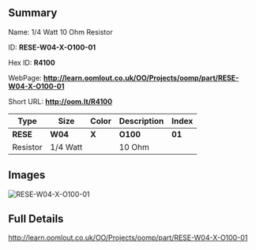 

## Summary
 
Name: 1/4 Watt 10 Ohm Resistor

ID: __RESE-W04-X-O100-01__

Hex ID: __R4100__

WebPage: __http://learn.oomlout.co.uk/OO/Projects/oomp/part/RESE-W04-X-O100-01__

Short URL: __http://oom.lt/R4100__


| Type   | Size   | Color   | Description   | Index   |    
| ----- | ------   | ------   | -----   | ----   |    
| __RESE__   					| __W04__   					| __X__    						| __O100__    					| __01__ |    
| Resistor		| 1/4 Watt	| 		| 10 Ohm	| 	|

## Images
![RESE-W04-X-O100-01](http://oomlout.com/oomp-gen/parts/RESE-W04-X-O100-01/RESE-W04-X-O100-01_420.jpg)

## Full Details

 http://learn.oomlout.co.uk/OO/Projects/oomp/part/RESE-W04-X-O100-01

